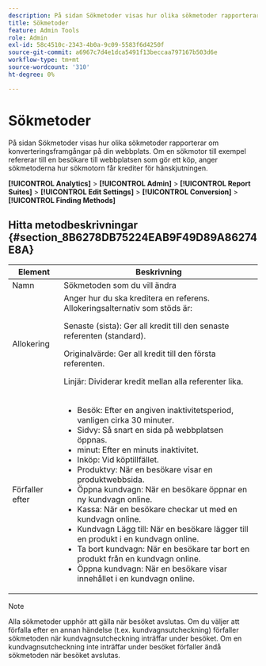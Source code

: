 ```yaml
---
description: På sidan Sökmetoder visas hur olika sökmetoder rapporterar om konverteringsframgångar på din webbplats. Om en sökmotor till exempel refererar till en besökare till webbplatsen som gör ett köp, anger sökmetoderna hur sökmotorn får krediter för hänskjutningen.
title: Sökmetoder
feature: Admin Tools
role: Admin
exl-id: 58c4510c-2343-4b0a-9c09-5583f6d4250f
source-git-commit: a6967c7d4e1dca5491f13beccaa797167b503d6e
workflow-type: tm+mt
source-wordcount: '310'
ht-degree: 0%

---
```


# Sökmetoder

På sidan Sökmetoder visas hur olika sökmetoder rapporterar om konverteringsframgångar på din webbplats. Om en sökmotor till exempel refererar till en besökare till webbplatsen som gör ett köp, anger sökmetoderna hur sökmotorn får krediter för hänskjutningen.

**[!UICONTROL Analytics]** > **[!UICONTROL Admin]** > **[!UICONTROL Report Suites]** > **[!UICONTROL Edit Settings]** > **[!UICONTROL Conversion]** > **[!UICONTROL Finding Methods]**

## Hitta metodbeskrivningar {#section_8B6278DB75224EAB9F49D89A86274E8A}

<table id="table_8ABC1C9BD63F419082E4C4C69E401526"> 
 <thead> 
  <tr> 
   <th colname="col1" class="entry"> Element </th> 
   <th colname="col2" class="entry"> Beskrivning </th> 
  </tr> 
 </thead>
 <tbody> 
  <tr> 
   <td colname="col1"> Namn </td> 
   <td colname="col2"> Sökmetoden som du vill ändra </td> 
  </tr> 
  <tr> 
   <td colname="col1"> Allokering </td> 
   <td colname="col2"> Anger hur du ska kreditera en referens. Allokeringsalternativ som stöds är: <p> <span class="uicontrol"> Senaste (sista): </span> Ger all kredit till den senaste referenten (standard). </p> <p> <span class="uicontrol"> Originalvärde: </span> Ger all kredit till den första referenten. </p> <p> <span class="uicontrol"> Linjär: </span>Dividerar kredit mellan alla referenter lika. </p> </td> 
  </tr> 
  <tr> 
   <td colname="col1"> Förfaller efter </td> 
   <td colname="col2"> 
    <ul id="ul_95EB224CAD164E9997B148E08AFA5F9B"> 
     <li id="li_C240460C21E14AA498D2EA62B9354710"> <span class="uicontrol"> Besök: </span> Efter en angiven inaktivitetsperiod, vanligen cirka 30 minuter. </li> 
     <li id="li_A3AE5438919E44B68DF99BEEA60C44EE"> <span class="uicontrol"> Sidvy: </span> Så snart en sida på webbplatsen öppnas. </li> 
     <li id="li_D5E20FEF313E4C5B99E7097CA175761A"> <span class="uicontrol"> minut: </span> Efter en minuts inaktivitet. </li> 
     <li id="li_7315AA3EDDBB47A2BEA3C173881378A1"> <span class="uicontrol"> Inköp: </span> Vid köptillfället. </li> 
     <li id="li_C0CF07581654472C9C9EC944E6F18164"> <span class="uicontrol"> Produktvy: </span> När en besökare visar en produktwebbsida. </li> 
     <li id="li_A1B04065150B407491D2EC78EC0DBDF5"> <span class="uicontrol"> Öppna kundvagn: </span> När en besökare öppnar en ny kundvagn online. </li> 
     <li id="li_2AA50C6B9CB14500B67909CDF2AA700C"> <span class="uicontrol"> Kassa: </span> När en besökare checkar ut med en kundvagn online. </li> 
     <li id="li_F58CE6FB8DCE4BE4927FFCB35A6D8E31"> <span class="uicontrol"> Kundvagn Lägg till: </span> När en besökare lägger till en produkt i en kundvagn online. </li> 
     <li id="li_AD7C846F46604FC48E0919ACB7515E14"> <span class="uicontrol"> Ta bort kundvagn: </span> När en besökare tar bort en produkt från en kundvagn online. </li> 
     <li id="li_EB66E0563F564C9F985BE922DABD0A56"> <span class="uicontrol"> Öppna kundvagn: </span> När en besökare visar innehållet i en kundvagn online. </li> 
    </ul> </td> 
  </tr> 
 </tbody> 
</table>

>[!NOTE]
>
>Alla sökmetoder upphör att gälla när besöket avslutas. Om du väljer att förfalla efter en annan händelse (t.ex. kundvagnsutcheckning) förfaller sökmetoden när kundvagnsutcheckning inträffar under besöket. Om en kundvagnsutcheckning inte inträffar under besöket förfaller ändå sökmetoden när besöket avslutas.
